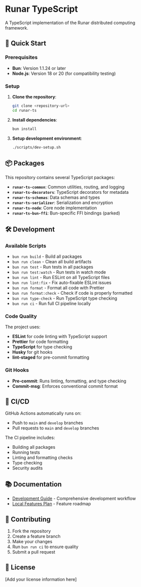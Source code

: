 # Runar TypeScript

A TypeScript implementation of the Runar distributed computing framework.

## 🚀 Quick Start

### Prerequisites

- **Bun**: Version 1.1.24 or later
- **Node.js**: Version 18 or 20 (for compatibility testing)

### Setup

1. **Clone the repository**:
   ```bash
   git clone <repository-url>
   cd runar-ts
   ```

2. **Install dependencies**:
   ```bash
   bun install
   ```

3. **Setup development environment**:
   ```bash
   ./scripts/dev-setup.sh
   ```

## 📦 Packages

This repository contains several TypeScript packages:

- **`runar-ts-common`**: Common utilities, routing, and logging
- **`runar-ts-decorators`**: TypeScript decorators for metadata
- **`runar-ts-schemas`**: Data schemas and types
- **`runar-ts-serializer`**: Serialization and encryption
- **`runar-ts-node`**: Core node implementation
- **`runar-ts-bun-ffi`**: Bun-specific FFI bindings (parked)

## 🛠️ Development

### Available Scripts

- `bun run build` - Build all packages
- `bun run clean` - Clean all build artifacts
- `bun run test` - Run tests in all packages
- `bun run test:watch` - Run tests in watch mode
- `bun run lint` - Run ESLint on all TypeScript files
- `bun run lint:fix` - Fix auto-fixable ESLint issues
- `bun run format` - Format all code with Prettier
- `bun run format:check` - Check if code is properly formatted
- `bun run type-check` - Run TypeScript type checking
- `bun run ci` - Run full CI pipeline locally

### Code Quality

The project uses:
- **ESLint** for code linting with TypeScript support
- **Prettier** for code formatting
- **TypeScript** for type checking
- **Husky** for git hooks
- **lint-staged** for pre-commit formatting

### Git Hooks

- **Pre-commit**: Runs linting, formatting, and type checking
- **Commit-msg**: Enforces conventional commit format

## 🔄 CI/CD

GitHub Actions automatically runs on:
- Push to `main` and `develop` branches
- Pull requests to `main` and `develop` branches

The CI pipeline includes:
- Building all packages
- Running tests
- Linting and formatting checks
- Type checking
- Security audits

## 📚 Documentation

- [Development Guide](DEVELOPMENT.md) - Comprehensive development workflow
- [Local Features Plan](LOCAL_FEATURES_PLAN.md) - Feature roadmap

## 🤝 Contributing

1. Fork the repository
2. Create a feature branch
3. Make your changes
4. Run `bun run ci` to ensure quality
5. Submit a pull request

## 📄 License

[Add your license information here]
